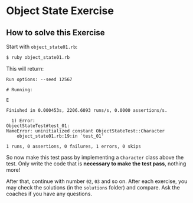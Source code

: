# Object State Exercise

## How to solve this Exercise

Start with `object_state01.rb`:

```bash
$ ruby object_state01.rb
```

This will return:

```
Run options: --seed 12567

# Running:

E

Finished in 0.000453s, 2206.6093 runs/s, 0.0000 assertions/s.

  1) Error:
ObjectStateTest#test_01:
NameError: uninitialized constant ObjectStateTest::Character
    object_state01.rb:19:in `test_01'

1 runs, 0 assertions, 0 failures, 1 errors, 0 skips
```

So now make this test pass by implementing a `Character` class above the test.
Only write the code that is **necessary to make the test pass**, nothing more!

After that, continue with number `02`, `03` and so on. After each exercise, you
may check the solutions (in the `solutions` folder) and compare. Ask the coaches if you have any questions.
